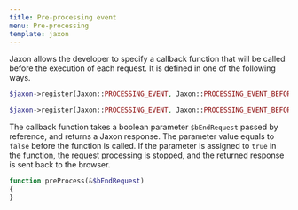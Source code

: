 ```yaml
---
title: Pre-processing event
menu: Pre-processing
template: jaxon
---
```


Jaxon allows the developer to specify a callback function that will be called before the execution of each request.
It is defined in one of the following ways.
```php
$jaxon->register(Jaxon::PROCESSING_EVENT, Jaxon::PROCESSING_EVENT_BEFORE, 'functionName');
```
```php
$jaxon->register(Jaxon::PROCESSING_EVENT, Jaxon::PROCESSING_EVENT_BEFORE, array($object, 'methodName'));
```

The callback function takes a boolean parameter `$bEndRequest` passed by reference, and returns a Jaxon response. The parameter value equals to `false` before the function is called.
If the parameter is assigned to `true` in the function, the request processing is stopped, and the returned response is sent back to the browser.
```php
function preProcess(&$bEndRequest)
{
}
```
